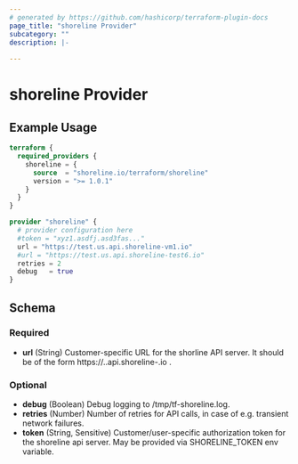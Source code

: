 ```yaml
---
# generated by https://github.com/hashicorp/terraform-plugin-docs
page_title: "shoreline Provider"
subcategory: ""
description: |-
  
---
```


# shoreline Provider



## Example Usage

```terraform
terraform {
  required_providers {
    shoreline = {
      source  = "shoreline.io/terraform/shoreline"
      version = ">= 1.0.1"
    }
  }
}

provider "shoreline" {
  # provider configuration here
  #token = "xyz1.asdfj.asd3fas..."
  url = "https://test.us.api.shoreline-vm1.io"
  #url = "https://test.us.api.shoreline-test6.io"
  retries = 2
  debug   = true
}
```

<!-- schema generated by tfplugindocs -->
## Schema

### Required

- **url** (String) Customer-specific URL for the shorline API server. It should be of the form https://<customer>.<region>.api.shoreline-<cluster>.io .

### Optional

- **debug** (Boolean) Debug logging to /tmp/tf-shoreline.log.
- **retries** (Number) Number of retries for API calls, in case of e.g. transient network failures.
- **token** (String, Sensitive) Customer/user-specific authorization token for the shoreline api server. May be provided via SHORELINE_TOKEN env variable.
